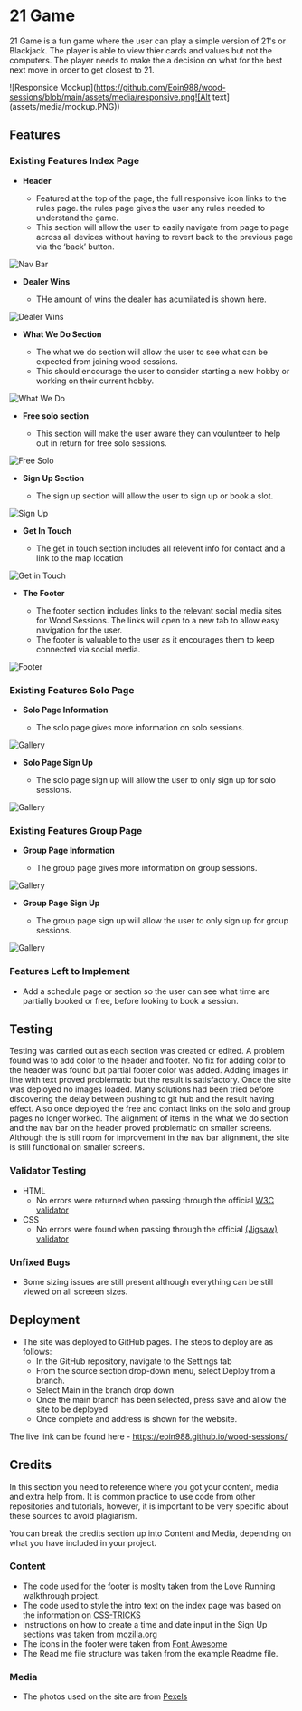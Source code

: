 # 21 Game

21 Game is a fun  game where the user can play a simple version of 21's or Blackjack.
The player is able to view thier cards and values but not the computers. The player needs to make the a decision on what for the best next move in order to get closest to 21.



![Responsice Mockup](https://github.com/Eoin988/wood-sessions/blob/main/assets/media/responsive.png![Alt text](assets/media/mockup.PNG))

## Features 


### Existing Features Index Page

- __Header__

  - Featured at the top of the page, the full responsive icon links to the rules page. the rules page gives the user any rules needed to understand the game. 
  - This section will allow the user to easily navigate from page to page across all devices without having to revert back to the previous page via the ‘back’ button. 

![Nav Bar](https://github.com/Eoin988/21game/blob/main/assets/media/rules.PNG)

- __Dealer Wins__

  - THe amount of wins the dealer has acumilated is shown here.
  

![Dealer Wins](https://github.com/Eoin988/wood-sessions/blob/main/assets/media/main-info.PNG)

- __What We Do Section__

  - The what we do section will allow the user to see what can be expected from joining wood sessions.
  - This should encourage the user to consider starting a new hobby or working on their current hobby. 
  

![What We Do](https://github.com/Eoin988/wood-sessions/blob/main/assets/media/What-we-do.PNG)

- __Free solo section__

  - This section will make the user aware they can voulunteer to help out in return for free solo sessions. 
 

![Free Solo](https://github.com/Eoin988/wood-sessions/blob/main/assets/media/free.PNG)

- __Sign Up Section__ 

  - The sign up section will allow the user to sign up or book a slot.


![Sign Up](https://github.com/Eoin988/wood-sessions/blob/main/assets/media/sign-up.PNG)

- __Get In Touch__ 

  - The get in touch section includes all relevent info for contact and a link to the map location
 

![Get in Touch](https://github.com/Eoin988/wood-sessions/blob/main/assets/media/get-in-touch.PNG)

- __The Footer__ 

  - The footer section includes links to the relevant social media sites for Wood Sessions. The links will open to a new tab to allow easy navigation for the user. 
  - The footer is valuable to the user as it encourages them to keep connected via social media.
  

![Footer](https://github.com/Eoin988/wood-sessions/blob/main/assets/media/footer.PNG)


### Existing Features Solo Page

- __Solo Page Information__

  - The solo page gives more information on solo sessions. 
 

![Gallery](https://github.com/Eoin988/wood-sessions/blob/main/assets/media/solo-main-info.PNG)

- __Solo Page Sign Up__

  - The solo page sign up will allow the user to only sign up for solo sessions.
 

![Gallery](https://github.com/Eoin988/wood-sessions/blob/main/assets/media/solo-signup.PNG)

### Existing Features Group Page

- __Group Page Information__

  - The group page gives more information on group sessions. 
 

![Gallery](https://github.com/Eoin988/wood-sessions/blob/main/assets/media/group-main-info.PNG)

- __Group Page Sign Up__

  - The group page sign up will allow the user to only sign up for group sessions.
 

![Gallery](https://github.com/Eoin988/wood-sessions/blob/main/assets/media/group-signup.PNG)

### Features Left to Implement

- Add a schedule page or section so the user can see what time are partially booked or free, before looking to book a session.

## Testing 


Testing was carried out as each section was created or edited.
A problem found was to add color to the header and footer. No fix for adding color to the header was found but partial footer color was added.
Adding images in line with text proved problematic but the result is satisfactory.
Once the site was deployed no images loaded. Many solutions had been tried before discovering the delay between pushing to git hub and the result having effect.
Also once deployed the free and contact links on the solo and group pages no longer worked. 
The alignment of items in the what we do section and the nav bar on the header proved problematic on smaller screens. Although the is still room for improvement in the nav bar alignment, the site is still functional on smaller screens.




### Validator Testing 

- HTML
  - No errors were returned when passing through the official [W3C validator](https://validator.w3.org/nu/?showsource=yes&doc=https%3A%2F%2Feoin988.github.io%2Fwood-sessions%2F)
- CSS
  - No errors were found when passing through the official [(Jigsaw) validator](https://jigsaw.w3.org/css-validator/validator?uri=https%3A%2F%2Feoin988.github.io%2Fwood-sessions%2F&profile=css3svg&usermedium=all&warning=1&vextwarning=&lang=en)

### Unfixed Bugs

  - Some sizing issues are still present although everything can be still viewed on all screeen sizes.

## Deployment



- The site was deployed to GitHub pages. The steps to deploy are as follows: 
  - In the GitHub repository, navigate to the Settings tab 
  - From the source section drop-down menu, select Deploy from a branch.
  - Select Main in the branch drop down
  - Once the main branch has been selected, press save and allow the site to be deployed
  - Once complete and address is shown for the website.

The live link can be found here -  https://eoin988.github.io/wood-sessions/ 


## Credits 

In this section you need to reference where you got your content, media and extra help from. It is common practice to use code from other repositories and tutorials, however, it is important to be very specific about these sources to avoid plagiarism. 

You can break the credits section up into Content and Media, depending on what you have included in your project. 

### Content 

-  The code used for the footer is moslty taken from the Love Running walkthrough project.
- The code used to style the intro text on the index page was based on the information on [CSS-TRICKS](https://css-tricks.com/adding-stroke-to-web-text/)
- Instructions on how to create a time and date input in the Sign Up sections was taken from [mozilla.org](https://developer.mozilla.org/en-US/docs/Web/HTML/Element/input/time)
- The icons in the footer were taken from [Font Awesome](https://fontawesome.com/)
- The Read me file structure was taken from the example Readme file. 

### Media

- The photos used on the site are from [Pexels](https://www.pexels.com/search/woodwork/)